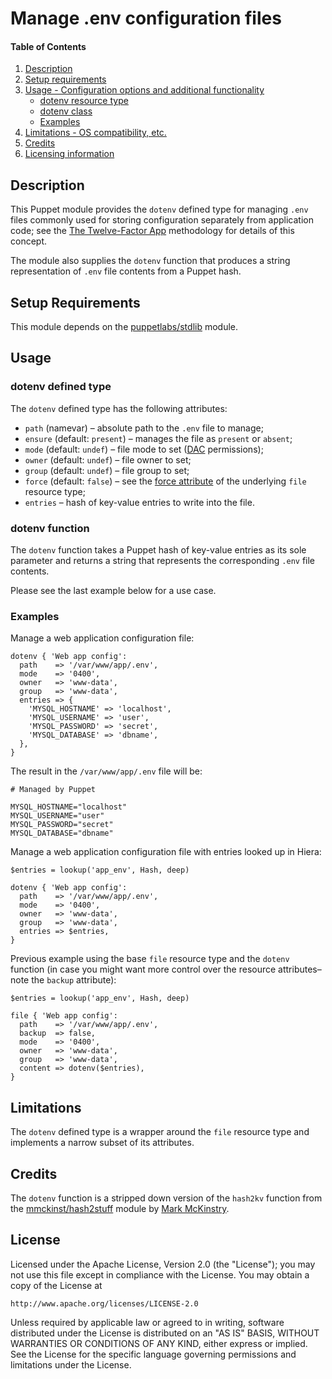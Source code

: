 # Manage .env configuration files

#### Table of Contents

1. [Description](#description)
2. [Setup requirements](#setup-requirements)
3. [Usage - Configuration options and additional functionality](#usage)
    * [dotenv resource type](#dotenv-defined-type)
    * [dotenv class](#dotenv-class)
    * [Examples](#examples)
4. [Limitations - OS compatibility, etc.](#limitations)
5. [Credits](#credits)
6. [Licensing information](#license)

## Description

This Puppet module provides the `dotenv` defined type for managing `.env` files commonly used for storing configuration separately
from application code; see the [The Twelve-Factor App](https://12factor.net/config) methodology for details of this concept.

The module also supplies the `dotenv` function that produces a string representation of `.env` file contents from a Puppet hash.

## Setup Requirements

This module depends on the [puppetlabs/stdlib](https://forge.puppet.com/puppetlabs/stdlib) module.

## Usage

### dotenv defined type

The `dotenv` defined type has the following attributes:

* `path` (namevar) &ndash; absolute path to the `.env` file to manage;
* `ensure` (default: `present`) &ndash; manages the file as `present` or `absent`;
* `mode` (default: `undef`) &ndash; file mode to set ([DAC](https://en.wikipedia.org/wiki/Discretionary_access_control) permissions);
* `owner` (default: `undef`) &ndash; file owner to set;
* `group` (default: `undef`) &ndash; file group to set;
* `force` (default: `false`) &ndash; see the [force attribute](https://puppet.com/docs/puppet/latest/types/file.html#file-attribute-force) of the underlying `file` resource type;
* `entries` &ndash; hash of key-value entries to write into the file.

### dotenv function

The `dotenv` function takes a Puppet hash of key-value entries as its sole parameter and returns a string that represents the corresponding `.env` file contents.

Please see the last example below for a use case.

### Examples

Manage a web application configuration file:

```puppet
dotenv { 'Web app config':
  path    => '/var/www/app/.env',
  mode    => '0400',
  owner   => 'www-data',
  group   => 'www-data',
  entries => {
    'MYSQL_HOSTNAME' => 'localhost',
    'MYSQL_USERNAME' => 'user',
    'MYSQL_PASSWORD' => 'secret',
    'MYSQL_DATABASE' => 'dbname',
  },
}
```

The result in the `/var/www/app/.env` file will be:

```shell
# Managed by Puppet

MYSQL_HOSTNAME="localhost"
MYSQL_USERNAME="user"
MYSQL_PASSWORD="secret"
MYSQL_DATABASE="dbname"
```

Manage a web application configuration file with entries looked up in Hiera:

```puppet
$entries = lookup('app_env', Hash, deep)

dotenv { 'Web app config':
  path    => '/var/www/app/.env',
  mode    => '0400',
  owner   => 'www-data',
  group   => 'www-data',
  entries => $entries,
}
```

Previous example using the base `file` resource type and the `dotenv` function (in case you might want more control over the resource attributes&ndash;note the `backup` attribute):

```puppet
$entries = lookup('app_env', Hash, deep)

file { 'Web app config':
  path    => '/var/www/app/.env',
  backup  => false,
  mode    => '0400',
  owner   => 'www-data',
  group   => 'www-data',
  content => dotenv($entries),
}
```

## Limitations

The `dotenv` defined type is a wrapper around the `file` resource type and implements a narrow subset of its attributes.

## Credits

The `dotenv` function is a stripped down version of the `hash2kv` function from the [mmckinst/hash2stuff](https://forge.puppet.com/mmckinst/hash2stuff)
module by [Mark McKinstry](https://forge.puppet.com/mmckinst).

## License

Licensed under the Apache License, Version 2.0 (the "License");
you may not use this file except in compliance with the License.
You may obtain a copy of the License at

    http://www.apache.org/licenses/LICENSE-2.0

Unless required by applicable law or agreed to in writing, software
distributed under the License is distributed on an "AS IS" BASIS,
WITHOUT WARRANTIES OR CONDITIONS OF ANY KIND, either express or implied.
See the License for the specific language governing permissions and
limitations under the License.
